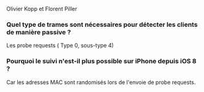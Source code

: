 Olivier Kopp et Florent Piller


### Quel type de trames sont nécessaires pour détecter les clients de manière passive ? 

Les probe requests ( Type 0, sous-type 4) 

### Pourquoi le suivi n'est-il plus possible sur iPhone depuis iOS 8 ? 

Car les adresses MAC sont randomisés lors de l'envoie de probe requests.
